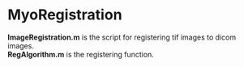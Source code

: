 # MyoRegistration
**ImageRegistration.m** is the script for registering tif images to dicom images.  
**RegAlgorithm.m** is the registering function.
